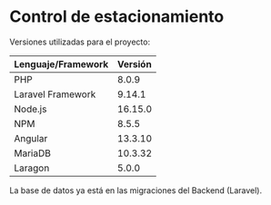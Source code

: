 # Control de estacionamiento

Versiones utilizadas para el proyecto:

| Lenguaje/Framework  | Versión     |
| :------------------ | :---------- |
| PHP                 | 8.0.9       |
| Laravel Framework   | 9.14.1      |
| Node.js             | 16.15.0     |
| NPM                 | 8.5.5       |
| Angular             | 13.3.10     |
| MariaDB             | 10.3.32     |
| Laragon             | 5.0.0       |

La base de datos ya está en las migraciones del Backend (Laravel).